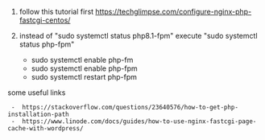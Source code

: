 1. follow this tutorial first https://techglimpse.com/configure-nginx-php-fastcgi-centos/
2. instead of "sudo systemctl status php8.1-fpm" execute "sudo systemctl status php-fpm"

     - sudo systemctl enable php-fm
     - sudo systemctl enable php-fpm
     - sudo systemctl restart  php-fpm

some useful links

     -  https://stackoverflow.com/questions/23640576/how-to-get-php-installation-path
     -  https://www.linode.com/docs/guides/how-to-use-nginx-fastcgi-page-cache-with-wordpress/
